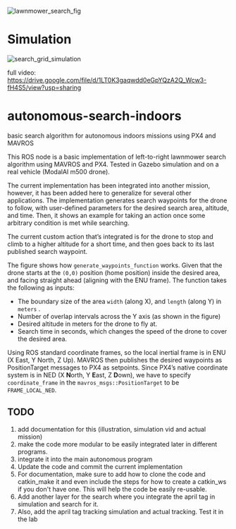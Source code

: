 
![lawnmower_search_fig](https://github.com/amashry/autonomous-search-indoors/assets/98168605/7b07b0ef-f52c-413b-99da-336e6f83761c)

# Simulation 
![search_grid_simulation](https://github.com/amashry/autonomous-search-indoors/assets/98168605/630dc660-cc9f-40da-94bc-119e8b76bea8)

full video: https://drive.google.com/file/d/1LT0K3gaqwdd0eGpYQzA2Q_Wcw3-fH4S5/view?usp=sharing 

# autonomous-search-indoors
basic search algorithm for autonomous indoors missions using PX4 and MAVROS

This ROS node is a basic implementation of left-to-right lawnmower search algorithm using MAVROS and PX4. Tested in Gazebo simulation and on a real vehicle (ModalAI m500 drone). 

The current implementation has been integrated into another mission, however, it has been added here to generalize for several other applications. The implementation generates search waypoints for the drone to follow, with user-defined parameters for the desired search area, altitude, and time. Then, it shows an example for taking an action once some arbitrary condition is met while searching. 

The current custom action that’s integrated is for the drone to stop and climb to a higher altitude for a short time, and then goes back to its last published search waypoint. 

The figure shows how `generate_waypoints_function` works. Given that the drone starts at the `(0,0)` position (home position) inside the desired area, and facing straight ahead (aligning with the ENU frame). The function takes the following as inputs: 

- The boundary size of the area `width` (along X), and `length` (along Y) in `meters` .
- Number of overlap intervals across the Y axis (as shown in the figure)
- Desired altitude in meters for the drone to fly at.
- Search time in seconds, which changes the speed of the drone to cover the desired area.

 

Using ROS standard coordinate frames, so the local inertial frame is in ENU (X East, Y North, Z Up). MAVROS then publishes the desired waypoints as PositionTarget messages to PX4 as setpoints. Since PX4’s native coordinate system is in NED (X **N**orth, Y **E**ast, Z **D**own), we have to specify `coordinate_frame` in the `mavros_msgs::PositionTarget` to be `FRAME_LOCAL_NED`.
## TODO 
1. add documentation for this (illustration, simulation vid and actual mission)
2. make the code more modular to be easily integrated later in different programs.
3. integrate it into the main autonomous program
4. Update the code and commit the current implementation
5. For documentation, make sure to add how to clone the code and catkin_make it and even include the steps for how to create a catkin_ws if you don't have one. This will help the code be easily re-usable.
6. Add another layer for the search where you integrate the april tag in simulation and search for it.
7. Also, add the april tag tracking simulation and actual tracking. Test it in the lab
